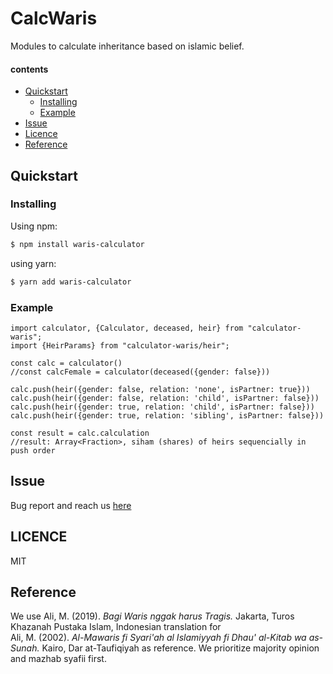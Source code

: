 # CalcWaris

Modules to calculate inheritance based on islamic belief.

#### contents

- [Quickstart](#quickstart)
  - [Installing](#installing)
  - [Example](#example)
- [Issue](#issue)
- [Licence](#licence)
- [Reference](#reference)

## Quickstart

### Installing

Using npm:

```bash
$ npm install waris-calculator
```

using yarn:

```bash
$ yarn add waris-calculator
```

### Example

```
import calculator, {Calculator, deceased, heir} from "calculator-waris";
import {HeirParams} from "calculator-waris/heir";

const calc = calculator()
//const calcFemale = calculator(deceased({gender: false}))

calc.push(heir({gender: false, relation: 'none', isPartner: true}))
calc.push(heir({gender: false, relation: 'child', isPartner: false}))
calc.push(heir({gender: true, relation: 'child', isPartner: false}))
calc.push(heir({gender: true, relation: 'sibling', isPartner: false}))

const result = calc.calculation
//result: Array<Fraction>, siham (shares) of heirs sequencially in push order
```

## Issue

Bug report and reach us [here](https://github.com/nawarhasibuan/waris-calculator/issues)

## LICENCE

MIT

## Reference

We use Ali, M. (2019). <i>Bagi Waris nggak harus Tragis.</i> Jakarta, Turos Khazanah Pustaka Islam, Indonesian translation for </br>
Ali, M. (2002). <i>Al-Mawaris fi Syari'ah al Islamiyyah fi Dhau' al-Kitab wa as-Sunah.</i> Kairo, Dar at-Taufiqiyah as reference. We prioritize majority opinion and mazhab syafii first.

